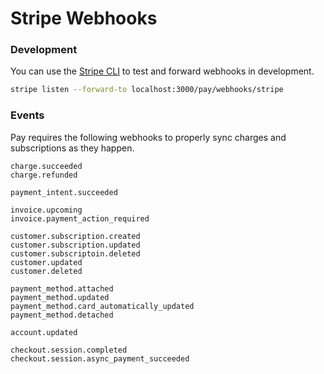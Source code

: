 # Stripe Webhooks

### Development

You can use the [Stripe CLI](https://stripe.com/docs/stripe-cli) to test and forward webhooks in development. 

```bash
stripe listen --forward-to localhost:3000/pay/webhooks/stripe
```

### Events

Pay requires the following webhooks to properly sync charges and subscriptions as they happen.

```customer.subscription.updated
charge.succeeded
charge.refunded

payment_intent.succeeded

invoice.upcoming
invoice.payment_action_required

customer.subscription.created
customer.subscription.updated
customer.subscriptoin.deleted
customer.updated
customer.deleted

payment_method.attached
payment_method.updated
payment_method.card_automatically_updated
payment_method.detached

account.updated

checkout.session.completed
checkout.session.async_payment_succeeded
```


